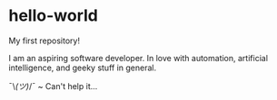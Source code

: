 # hello-world
My first repository!

I am an aspiring software developer.
In love with automation, artificial intelligence, and geeky stuff in general. 

¯\\_(ツ)_/¯ ~ Can't help it... 

